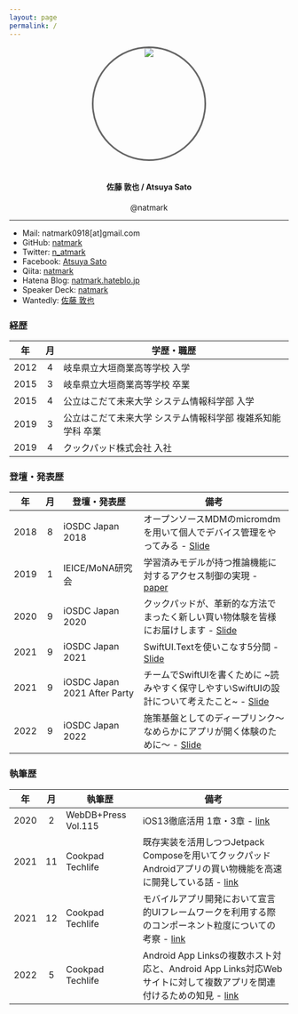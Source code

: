 ```yaml
---
layout: page
permalink: /
---
```


<style>
.box {
    width: 200px;
    height: 200px;
    position: relative;
    overflow: hidden;
    border-radius: 200px;
    border: medium solid #666;
}
.image {
    position: absolute;
    left: 50%;
    transform: translate(-50%, 0%);
}
</style>
<div align="center">
  <div class="box">
    <img src="https://avatars3.githubusercontent.com/u/8342213?s=460&v=4" class="image">
  </div>
  <br>
  <h4> 佐藤 敦也 / Atsuya Sato</h4>
  <p>@natmark</p>
</div>

---

- Mail: natmark0918[at]gmail.com
- GitHub: [natmark](https://github.com/natmark)
- Twitter: [n_atmark](https://twitter.com/n_atmark)
- Facebook: [Atsuya Sato](https://www.facebook.com/atsuya.sato.10)
- Qiita: [natmark](https://qiita.com/natmark)
- Hatena Blog: [natmark.hateblo.jp](http://natmark.hateblo.jp/)
- Speaker Deck: [natmark](https://speakerdeck.com/natmark/)
- Wantedly: [佐藤 敦也](https://www.wantedly.com/users/11434799)

### 経歴

|年|月| <center>学歴・職歴</center>|
|:--:|:--:|:---------|
|2012|4|岐阜県立大垣商業高等学校 入学|
|2015|3|岐阜県立大垣商業高等学校 卒業|
|2015|4|公立はこだて未来大学 システム情報科学部 入学|
|2019|3|公立はこだて未来大学 システム情報科学部 複雑系知能学科 卒業|
|2019|4|クックパッド株式会社 入社|

### 登壇・発表歴

|年|月| <center>登壇・発表歴</center>|<center>備考</center>|
|:--:|:--:|:---------|:------|
|2018|8|iOSDC Japan 2018|オープンソースMDMのmicromdmを用いて個人でデバイス管理をやってみる - [Slide](https://speakerdeck.com/natmark/iosdc2018-micromdm)|
|2019|1|IEICE/MoNA研究会|学習済みモデルが持つ推論機能に対するアクセス制御の実現 - [paper](https://www.ieice.org/ken/paper/20190117E1jb/)|
|2020|9|iOSDC Japan 2020|クックパッドが、革新的な方法でまったく新しい買い物体験を皆様にお届けします - [Slide](https://speakerdeck.com/yujif/iosdc-japan-2020-day-2-cookpad)|
|2021|9|iOSDC Japan 2021|SwiftUI.Textを使いこなす5分間 - [Slide](https://speakerdeck.com/natmark/iosdc-swiftui-text)|
|2021|9|iOSDC Japan 2021 After Party|チームでSwiftUIを書くために ~読みやすく保守しやすいSwiftUIの設計について考えたこと~ - [Slide](https://speakerdeck.com/natmark/after-party-iosdc-japan-2021-swiftui)|
|2022|9|iOSDC Japan 2022|施策基盤としてのディープリンク〜なめらかにアプリが開く体験のために〜 - [Slide](https://speakerdeck.com/natmark/iosdc-japan-2022-deeplink)|

### 執筆歴

|年|月| <center>執筆歴</center>|<center>備考</center>|
|:--:|:--:|:---------|:------|
|2020|2|WebDB+Press Vol.115|iOS13徹底活用 1章・3章 - [link](https://gihyo.jp/magazine/wdpress/archive/2020/vol115)|
|2021|11|Cookpad Techlife|既存実装を活用しつつJetpack Composeを用いてクックパッドAndroidアプリの買い物機能を高速に開発している話 - [link](https://techlife.cookpad.com/entry/2021/11/11/kaimono-jetpack-compose)|
|2021|12|Cookpad Techlife|モバイルアプリ開発において宣言的UIフレームワークを利用する際のコンポーネント粒度についての考察 - [link](https://techlife.cookpad.com/entry/2021/12/17/103000)|
|2022|5|Cookpad Techlife| Android App Linksの複数ホスト対応と、Android App Links対応Webサイトに対して複数アプリを関連付けるための知見 - [link](https://techlife.cookpad.com/entry/2022/05/31/100000)|
